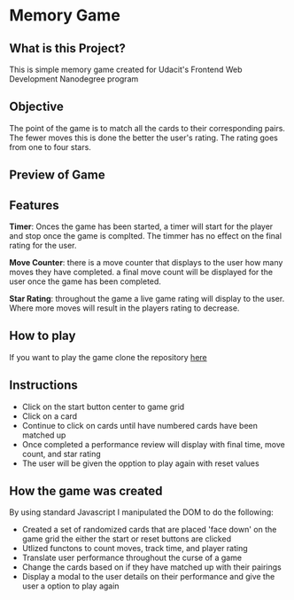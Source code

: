 # Memory Game

## What is this Project?

This is simple memory game created for Udacit's Frontend Web Development Nanodegree program

## Objective
The point of the game is to match all the cards to their corresponding pairs. The fewer moves this is done the better the user's rating.
The rating goes from one to four stars.

## Preview of Game

## Features
**Timer**: Onces the game has been started, a timer will start for the player and stop once the game is complted. The timmer has no effect on the final rating for the user. 

**Move Counter**: there is a move counter that displays to the user how many moves they have completed. a final move count will be displayed for the user once the game has been completed.

**Star Rating**: throughout the game a live game rating will display to the user. Where more moves will result in the players rating to decrease.

## How to play
If you want to play the game clone the repository [here](https://github.com/shelnutdan/Memory_Game.git)
## Instructions
- Click on the start button center to game grid
- Click on a card
- Continue to click on cards until have numbered cards have been matched up
- Once completed a performance review will display with final time, move count, and star rating
- The user will be given the opption to play again with reset values

## How the game was created
By using standard Javascript I manipulated the DOM to do the following:
- Created a set of randomized cards that are placed 'face down' on the game grid the either the start or reset buttons are clicked
- Utlized functons to count moves, track time, and player rating
- Translate user performance throughout the curse of a game
- Change the cards based on if they have matched up with their pairings
- Display a modal to the user details on their performance and give the user a option to play again 
